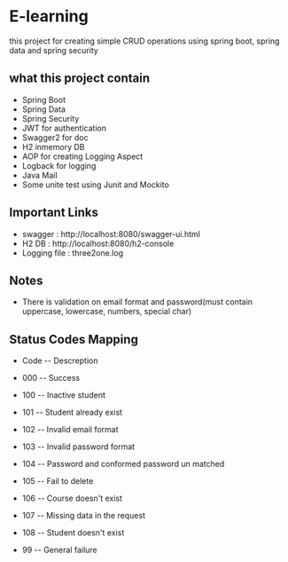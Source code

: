 # E-learning
 this project for creating simple CRUD operations using spring boot, spring data and spring security
## what this project contain 
* Spring Boot <br>
* Spring Data <br>
* Spring Security <br>
* JWT for authentication <br>
* Swagger2 for doc <br>
* H2 inmemory DB<br>
* AOP for creating Logging Aspect <br>
* Logback for logging <br>
* Java Mail <br>
* Some unite test using Junit and Mockito 
## Important Links 
* swagger : http://localhost:8080/swagger-ui.html <br>
* H2 DB : http://localhost:8080/h2-console <br>
* Logging file : three2one.log <br>
## Notes 
* There is validation on email format and password(must contain uppercase, lowercase, numbers, special char)
## Status Codes Mapping 
* Code   --   Descreption <br>

* 000    --   Success <br>
* 100    --   Inactive student <br>
* 101    --   Student already exist  <br>
* 102    --   Invalid email format <br>
* 103    --   Invalid password format <br>
* 104    --   Password and conformed password un matched <br>
* 105    --   Fail to delete <br>
* 106    --   Course doesn't exist <br>
* 107    --   Missing data in the request <br>
* 108    --   Student doesn't exist <br>
* 99     --   General failure 
